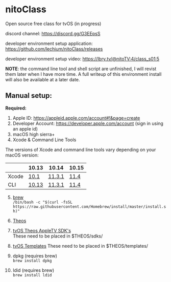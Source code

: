 # nitoClass
Open source free class for tvOS (in progress)

discord channel: https://discord.gg/G3EEpsS

developer environment setup application:
https://github.com/lechium/nitoClass/releases

developer environment setup video: https://lbry.tv/@nitoTV:4/class_s01:5

**NOTE**: the command line tool and shell script are unfinished, I will revist them later when I have more time. A full writeup of this environment install will also be available at a later date.

## Manual setup:

**Required:** 

1. Apple ID: https://appleid.apple.com/account#!&page=create <br/>
2. Developer Account: https://developer.apple.com/account (sign in using an apple id) <br/>
3. macOS high sierra+<br/>
4. Xcode & Command Line Tools<br/>

The versions of Xcode and command line tools vary depending on your macOS version:

| | 10.13 | 10.14 | 10.15
--- | --- | --- | --- 
Xcode | [10.1](https://download.developer.apple.com/Developer_Tools/Xcode_10.1/Xcode_10.1.xip) | [11.3.1](https://download.developer.apple.com/Developer_Tools/Xcode_11.3.1/Xcode_11.3.1.xip) | [11.4](https://download.developer.apple.com/Developer_Tools/Xcode_11.4/Xcode_11.4.xip)
CLI | [10.13](https://download.developer.apple.com/Developer_Tools/Command_Line_Tools_macOS_10.13_for_Xcode_10/Command_Line_Tools_macOS_10.13_for_Xcode_10.dmg) | [11.3.1](https://download.developer.apple.com/Developer_Tools/Command_Line_Tools_for_Xcode_11.3.1/Command_Line_Tools_for_Xcode_11.3.1.dmg) | [11.4](https://download.developer.apple.com/Developer_Tools/Command_Line_Tools_for_Xcode_11.4/Command_Line_Tools_for_Xcode_11.4.dmg)

5. [brew](https://brew.sh)<br/>
```/bin/bash -c "$(curl -fsSL https://raw.githubusercontent.com/Homebrew/install/master/install.sh)"```

6. [Theos](https://github.com/theos/theos/wiki/Installation-macOS)<br/>

7. [tvOS Theos AppleTV SDK's](https://github.com/lechium/sdks)<br/>
These need to be placed in $THEOS/sdks/

8. [tvOS Templates](https://github.com/lechium/tvOS-templates)
These need to be placed in $THEOS/templates/

9. dpkg (requires brew)<br/>
```brew install dpkg```

10. ldid (requires brew)<br/>
```brew install ldid```
